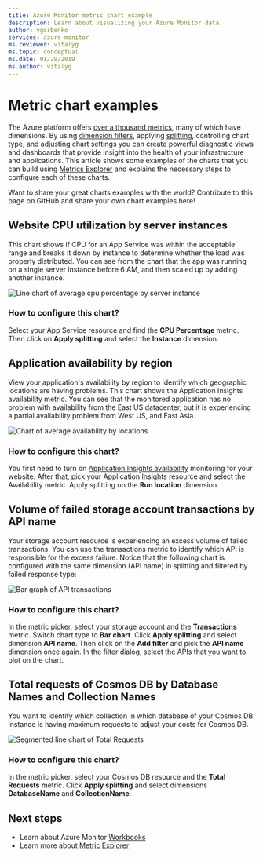 ```yaml
---
title: Azure Monitor metric chart example
description: Learn about visualizing your Azure Monitor data.
author: vgorbenko
services: azure-monitor
ms.reviewer: vitalyg
ms.topic: conceptual
ms.date: 01/29/2019
ms.author: vitalyg
---
```


# Metric chart examples 

The Azure platform offers [over a thousand metrics](./metrics-supported.md), many of which have dimensions. By using [dimension filters](./metrics-charts.md), applying [splitting](./metrics-charts.md), controlling chart type, and adjusting chart settings you can create powerful diagnostic views and dashboards that provide insight into the health of your infrastructure and applications. This article shows some examples of the charts that you can build using [Metrics Explorer](./metrics-charts.md) and explains the necessary steps to configure each of these charts.

Want to share your great charts examples with the world? Contribute to this page on GitHub and share your own chart examples here!

## Website CPU utilization by server instances

This chart shows if CPU for an App Service was within the acceptable range and breaks it down by instance to determine whether the load was properly distributed. You can see from the chart that the app was running on a single server instance before 6 AM, and then scaled up by adding another instance.

![Line chart of average cpu percentage by server instance](./media/metrics-charts/cpu-by-instance.png)

### How to configure this chart?

Select your App Service resource and find the **CPU Percentage** metric. Then click on **Apply splitting** and select the **Instance** dimension.

## Application availability by region

View your application's availability by region to identify which geographic locations are having problems. This chart shows the Application Insights availability metric. You can see that the monitored application has no problem with availability from the East US datacenter, but it is experiencing a partial availability problem from West US, and East Asia.

![Chart of average availability by locations](./media/metrics-charts/availability-by-location.png)

### How to configure this chart?

You first need to turn on [Application Insights availability](/previous-versions/azure/azure-monitor/app/monitor-web-app-availability) monitoring for your website. After that, pick your Application Insights resource and select the Availability metric. Apply splitting on the **Run location** dimension.

## Volume of failed storage account transactions by API name

Your storage account resource is experiencing an excess volume of failed transactions. You can use the transactions metric to identify which API is responsible for the excess failure. Notice that the following chart is configured with the same dimension (API name) in splitting and filtered by failed response type:

![Bar graph of API transactions](./media/metrics-charts/split-and-filter-example.png)

### How to configure this chart?

In the metric picker, select your storage account and the **Transactions** metric. Switch chart type to **Bar chart**. Click **Apply splitting** and select dimension **API name**. Then click on the **Add filter** and pick the **API name** dimension once again. In the filter dialog, select the APIs that you want to plot on the chart.

## Total requests of Cosmos DB by Database Names and Collection Names

You want to identify which collection in which database of your Cosmos DB instance is having maximum requests to adjust your costs for Cosmos DB.

![Segmented line chart of Total Requests](./media/metrics-charts/multiple-split-example.png)

### How to configure this chart?

In the metric picker, select your Cosmos DB resource and the **Total Requests** metric. Click **Apply splitting** and select dimensions **DatabaseName** and **CollectionName**.

## Next steps

* Learn about Azure Monitor [Workbooks](../visualize/workbooks-overview.md)
* Learn more about [Metric Explorer](metrics-charts.md)
